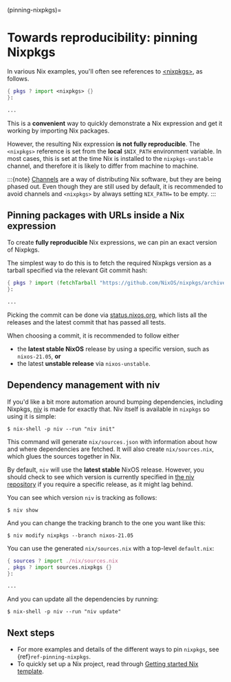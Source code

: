 (pinning-nixpkgs)=

# Towards reproducibility: pinning Nixpkgs

In various Nix examples, you'll often see references to [\<nixpkgs>](https://github.com/NixOS/nixpkgs), as follows.

```nix
{ pkgs ? import <nixpkgs> {}
}:

...
```

This is a **convenient** way to quickly demonstrate a Nix expression and get it working by importing Nix packages.

However, the resulting Nix expression **is not fully reproducible**. The `<nixpkgs>` reference
is set from the **local** `$NIX_PATH` environment variable. In most cases, this is set at the time Nix is installed
to the `nixpkgs-unstable` channel, and therefore it is likely to differ from machine to machine.

:::{note}
[Channels](https://nixos.wiki/wiki/Nix_channels) are a way of distributing Nix software, but they are being phased out.
Even though they are still used by default, it is recommended to avoid channels
and `<nixpkgs>` by always setting `NIX_PATH=` to be empty.
:::

## Pinning packages with URLs inside a Nix expression

To create **fully reproducible** Nix expressions, we can pin an exact version of Nixpkgs.

The simplest way to do this is to fetch the required Nixpkgs version as a tarball specified via the relevant Git commit hash:

```nix
{ pkgs ? import (fetchTarball "https://github.com/NixOS/nixpkgs/archive/3590f02e7d5760e52072c1a729ee2250b5560746.tar.gz") {}
}:

...
```

Picking the commit can be done via [status.nixos.org](https://status.nixos.org/),
which lists all the releases and the latest commit that has passed all tests.

When choosing a commit, it is recommended to follow either

- the **latest stable NixOS** release by using a specific version, such as `nixos-21.05`, **or**
- the latest **unstable release** via `nixos-unstable`.

## Dependency management with niv

If you'd like a bit more automation around bumping dependencies, including Nixpkgs,
[niv](https://github.com/nmattia/niv/) is made for exactly that. Niv itself is available
in `nixpkgs` so using it is simple:

```
$ nix-shell -p niv --run "niv init"
```

This command will generate `nix/sources.json` with information about how and where
dependencies are fetched. It will also create `nix/sources.nix`, which glues the sources together in Nix.

By default, `niv` will use the **latest stable** NixOS release. However, you should check to see which version is currently specified in [the niv repository](https://github.com/nmattia/niv) if you require a specific release, as it might lag behind.

You can see which version `niv` is tracking as follows:

```
$ niv show
```

And you can change the tracking branch to the one you want like this:

```
$ niv modify nixpkgs --branch nixos-21.05
```
You can use the generated `nix/sources.nix` with a top-level `default.nix`:

```nix
{ sources ? import ./nix/sources.nix
, pkgs ? import sources.nixpkgs {}
}:

...
```

And you can update all the dependencies by running:

```
$ nix-shell -p niv --run "niv update"
```

## Next steps

- For more examples and details of the different ways to pin `nixpkgs`, see {ref}`ref-pinning-nixpkgs`.
- To quickly set up a Nix project, read through
  [Getting started Nix template](https://github.com/nix-dot-dev/getting-started-nix-template).

